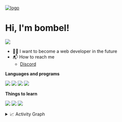 <a href="https://github.com/bombelll">
    <img src="https://i.imgur.com/4JjWEk2.png" alt="logo">
</a>
<h1>Hi, I'm bombel!</h1>
    <a href="https://www.github.com/bombelll" target="_blank" rel="noreferrer">
        <img src="https://img.shields.io/github/followers/bombelll?logo=github&style=for-the-badge&color=6366f1&labelColor=1c1917"/>
    </a>

- 👨‍💻 I want to become a web developer in the future
- 📬 How to reach me
  - [Discord](https://discord.com/users/428618348205703179/)


<b>Languages and programs</b>
<p>
    <img src="https://img.shields.io/badge/-HTML5-E34F26?style=for-the-badge&logo=html5&logoColor=white"<img>
    <img src="https://img.shields.io/badge/-CSS3-2596be?style=for-the-badge&logo=css3&logoColor=white"></img>
    <img src="https://img.shields.io/badge/-C++-00589d?style=for-the-badge&logo=cplusplus&logoColor=white"><img>
    <img src="https://img.shields.io/badge/Visual_Studio_Code-0078D4?style=for-the-badge&logo=visual%20studio%20code&logoColor=white"></img>
</p> 

<b>Things to learn</b>
<p>
     <img src="https://img.shields.io/badge/-Sass-d0649c?style=for-the-badge&logo=sass&logoColor=white"></img>
    <img src="https://img.shields.io/badge/JavaScript-323330?style=for-the-badge&logo=javascript&logoColor=F7DF1E"></img>
    <img src="https://img.shields.io/badge/-React-45b8d8?style=for-the-badge&logo=react&logoColor=white"></img>
</p>

<details>
    <summary>📈 Activity Graph</summary>  
    <img src="https://github-readme-activity-graph.cyclic.app/graph?username=bombelll&theme=github-compact"/>
</details>
